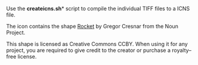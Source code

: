 Use the **createicns.sh*** script to compile the individual TIFF files to a ICNS file.

The icon contains the shape [Rocket](https://thenounproject.com/icon/680024/) by Gregor Cresnar from the Noun Project.

This shape is licensed as Creative Commons CCBY. When using it for any project, you are required to give credit to the creator or purchase a royalty–free license.